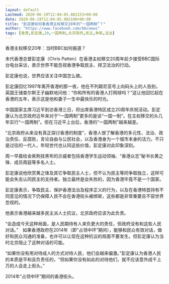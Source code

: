 ```yaml
---
layout: default
Lastmod: 2020-06-19T12:04:05.802153+00:00
date: 2020-06-19T12:04:05.802100+00:00
title: "彭定康如何看香港主权移交20年的“一国两制”？"
author: "https://www.facebook.com/bbcnews"
tags: [香港,彭定康,20,一国两制,北京政府,民主,争取,法治]
---
```


香港主权移交20年：当时BBC如何报道？

末代香港总督彭定康（Chris Patten）在香港主权移交20周年前夕接受BBC国际台电台采访，表示世界不能忽视香港争取民主、捍卫法治的行动。

彭定康也说，世界应该关注中国怎么做。

彭定康回忆1997年离开香港的那一夜，他在不列颠尼亚号上向码头上的人告别，英国王储查尔斯王子幽默地问他：“你和所有的香港人打网球吗？”这让他回忆起在香港的五年，表示这是他和妻子一生中最快乐的时光。

中国国家主席习近平到访香港三日，将出席香港特区成立20周年庆祝活动。彭定康认为北京政府近年来对于“一国两制”更多的是谈“一国一制”。在主权移交的头几年实行“一国两制”。但在习近平上台后，香港的“一国两制”越来越差。

“北京政府从来没有真正探讨香港的制度”，香港人很了解香港的多元性、法治、政治责任、反腐败，言论自由与公民社会，以及香港身为一个城市本身的活力。不只是过往的一代人，年轻世代也认同这些价值，彭定康对此印象深刻。

周一早晨给金紫荆挂黑布的示威者包括香港学生运动领袖、“香港众志”秘书长黄之锋、成员周庭等多名人士。

彭定康说他欣赏黄之锋及其它争取民主人士，但不认为民主等同争取独立，这样可能会失去认同民主的支持者。独立最终是会失败的，因为香港毕竟不是一个国家。

彭定康表示，争取民主、保护香港法治及程序正义的行为，以及在香港特首持有不同意见的情况下仍保障人民不会在香港街头被绑架，这些都是非常重要且不容世界忽视的。

他表示香港越来越多民主派人士抗议，北京政府应该为此负责。

“会造成今天这种局面，是人民期待有人来负更大的责任，但政府没有和这些人民对话。”　如果香港政府在2014年（即“占领中环”期间），能够和民众有效对话，做好和民众沟通的准备，也许可以让现在这种抗议的局面不要发生。但彭定康认为当时北京阻止了这种对话的可能。

“如果你没有用对待成人的方式对待人民，他们会越来偏激。”彭定康认为香港人民的本质是平和且负责任的，“但如果你没有如此的对待他们，就不应该意外成千上万的人会走上街头。”

2014年“占领中环”期间的香港街头。

